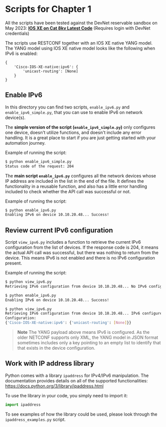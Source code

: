 # Scripts for Chapter 1

All the scripts have been tested against the DevNet reservable sandbox on May 2023: **[IOS XE on Cat 8kv Latest Code](https://devnetsandbox.cisco.com/RM/Diagram/Index/a5823504-3391-47cc-93a4-8bcadc701839?diagramType=Topology)** (Requires login with DevNet credentials)

The scripts use RESTCONF together with an IOS XE native YANG model. The YANG model using IOS XE native model looks like the following when IPv6 is enabled:
```
{
    'Cisco-IOS-XE-native:ipv6': {
        'unicast-routing': [None]
    }
}
```

## Enable IPv6

In this directory you can find two scripts, `enable_ipv6.py` and `enable_ipv6_simple.py`, that you can use to enable IPv6 on network device(s).

The **simple version of the script (`enable_ipv6_simple.py`)** only configures one device, doesn't utilize functions, and doesn't include any error handling. It is a great place to start if you are just getting started with your automation journey.

Example of running the script:
```bash
$ python enable_ipv6_simple.py
Status code of the request: 204
```

The **main script `enable_ipv6.py`** configures all the network devices whose IP address are included in the list in the end of the file. It defines the functionality in a reusable function, and also has a little error handling included to check whether the API call was successful or not.

Example of running the script:
```bash
$ python enable_ipv6.py
Enabling IPv6 on device 10.10.20.48... Success!
```

## Review current IPv6 configuration

Script `view_ipv6.py` includes a function to retrieve the current IPv6 configuration from the list of devices. If the response code is 204, it means the actual API call was successful, but there was nothing to return from the device. This means IPv6 is not enabled and there is no IPv6 configuration present.

Example of running the script:
```bash
$ python view_ipv6.py
Retrieving IPv6 configuration from device 10.10.20.48... No IPv6 configuration present!

$ python enable_ipv6.py
Enabling IPv6 on device 10.10.20.48... Success!

$ python view_ipv6.py
Retrieving IPv6 configuration from device 10.10.20.48... IPv6 configured!
Configuration:
{'Cisco-IOS-XE-native:ipv6': {'unicast-routing': [None]}}
```

> **Note**
> The YANG payload above means IPv6 is configured. As the older NETCONF supports only XML, the YANG model in JSON format sometimes includes only a key pointing to an empty list to identify that that exists in the device configuration.

## Work with IP address library

Python comes with a library `ipaddress` for IPv4/IPv6 manipulation. The documentation provides details on all of the supported functionalities: https://docs.python.org/3/library/ipaddress.html

To use the library in your code, you simply need to import it:
```python
import ipaddress
```

To see examples of how the library could be used, please look through the `ipaddress_examples.py` script.
